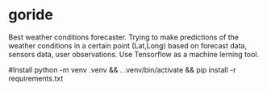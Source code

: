 # goride
Best weather conditions forecaster. Trying to make predictions of
the weather conditions in a certain point (Lat,Long) based on forecast data,
sensors data, user observations. Use Tensorflow as a machine lerning tool.


#Install
python -m venv .venv && . .venv/bin/activate && pip install -r requirements.txt

